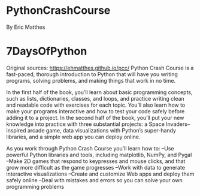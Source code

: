 # PythonCrashCourse
By Eric Matthes
# 7DaysOfPython

Original sources: https://ehmatthes.github.io/pcc/
Python Crash Course is a fast-paced, thorough introduction to Python that will have you writing programs, solving problems, and making things that work in no time.

In the first half of the book, you’ll learn about basic programming concepts, such as lists, dictionaries, classes, and loops, and practice writing clean and readable code with exercises for each topic. You’ll also learn how to make your programs interactive and how to test your code safely before adding it to a project. In the second half of the book, you’ll put your new knowledge into practice with three substantial projects: a Space Invaders–inspired arcade game, data visualizations with Python’s super-handy libraries, and a simple web app you can deploy online.

As you work through Python Crash Course you’ll learn how to:
–Use powerful Python libraries and tools, including matplotlib, NumPy, and Pygal
–Make 2D games that respond to keypresses and mouse clicks, and that grow more difficult as the game progresses
–Work with data to generate interactive visualizations
–Create and customize Web apps and deploy them safely online
–Deal with mistakes and errors so you can solve your own programming problems


